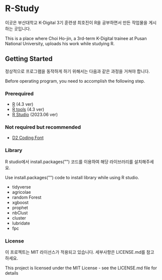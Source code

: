 # R-Study
이곳은 부산대학교 K-Digital 3기 훈련생 최호진이 R을 공부하면서 만든 작업물을 게시하는 곳입니다.

This is a place where Choi Ho-jin, a 3rd-term K-Digital trainee at Pusan National University, uploads his work while studying R.

## Getting Started
정상적으로 프로그램을 동작하게 하기 위해서는 다음과 같은 과정을 거쳐야 합니다.

Before operating program, you need to accomplish the following step.

### Prerequired
+ [R](https://cran.rstudio.com/) (4.3 ver)
+ [R tools](https://cran.r-project.org/bin/windows/Rtools/rtools43/rtools.html) (4.3 ver)
+ [R Studio](https://posit.co/download/rstudio-desktop/) (2023.06 ver)

### Not required but recommended
+ [D2 Coding Font](https://github.com/naver/d2codingfont)

### Library
R studio에서 install.packages("") 코드를 이용하여 해당 라이브러리를 설치해주세요.

Use install.packages("") code to install library while using R studio.

+ tidyverse
+ agricolae
+ random Forest
+ xgboost
+ prophet
+ nbClust
+ cluster
+ lubridate
+ fpc

### License
이 프로젝트는 MIT 라이선스가 적용되고 있습니다. 세부사항은 LICENSE.md를 참고하세요.

This project is licensed under the MIT License - see the LICENSE.md file for details
